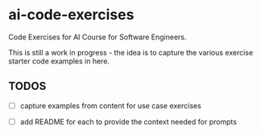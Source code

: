 # ai-code-exercises

Code Exercises for AI Course for Software Engineers.

This is still a work in progress - the idea is to capture the various exercise starter code examples in here.

## TODOS

- [ ] capture examples from content for use case exercises
- [ ] add README for each to provide the context needed for prompts

